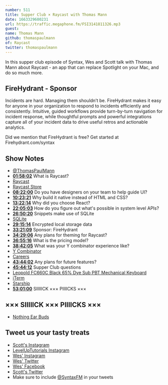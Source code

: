 ```yaml
---
number: 511
title: Supper Club × Raycast with Thomas Mann
date: 1663329600231
url: https://traffic.megaphone.fm/FSI3141811326.mp3
guest: 
name: Thomas Mann
github: thomaspaulmann
of: Raycast
twitter: thomaspaulmann
---
```


In this supper club episode of Syntax, Wes and Scott talk with Thomas Mann about Raycast - an app that can replace Spotlight on your Mac, and do so much more.

## FireHydrant - Sponsor

Incidents are hard. Managing them shouldn’t be. FireHydrant makes it easy for anyone in your organization to respond to incidents efficiently and consistently. Intuitive, guided workflows provide turn-by-turn navigation for incident response, while thoughtful prompts and powerful integrations capture all of your incident data to drive useful retros and actionable analytics.

Did we mention that FireHydrant is free? Get started at Firehydrant.com/syntax

## Show Notes

- [@ThomasPaulMann](https://twitter.com/thomaspaulmann)
- **[01:58:02](#t=01:58)** What is Raycast?
- [Raycast](https://www.raycast.com)
- [Raycast Store](https://www.raycast.com/store)
- **[08:22:00](#t=08:22)** Do you have designers on your team to help guide UI?
- **[10:23:21](#t=10:23)** Why build it native instead of HTML and CSS?
- **[13:22:14](#t=13:22)** Why did you choose React?
- **[22:05:03](#t=22:05)** How do you figure out what's possible in system level APIs?
- **[26:50:20](#t=26:50)** Snippets make use of SQLite
- [SQLite](https://www.sqlite.org)
- **[29:15:14](#t=29:15)** Encrypted local storage data
- **[33:21:09](#t=33:21)** Sponsor: FireHydrant
- **[34:29:06](#t=34:29)** Any plans for theming for Raycast?
- **[36:55:16](#t=36:55)** What is the pricing model?
- **[38:42:05](#t=38:42)** What was your Y combinator experience like?
- [Y Combinator](https://www.ycombinator.com)
- [Careers](https://www.raycast.com/careers)
- **[43:44:02](#t=43:44)** Any plans for future features?
- **[45:44:12](#t=45:44)** Supper Club questions
- [Leopold FC660C Black 65% Dye Sub PBT Mechanical Keyboard](https://mechanicalkeyboards.com/shop/index.php?l=product_detail&p=4097)
- [iTerm](https://iterm2.com)
- [Starship](https://starship.rs)
- **[53:01:00](#t=53:01)** SIIIIICK ××× PIIIICKS ×××

## ××× SIIIIICK ××× PIIIICKS ×××

- [Nothing Ear Buds](https://ca-en.nothing.tech/products/ear-1)

## Tweet us your tasty treats

- [Scott's Instagram](https://www.instagram.com/stolinski/)
- [LevelUpTutorials Instagram](https://www.instagram.com/LevelUpTutorials/)
- [Wes' Instagram](https://www.instagram.com/wesbos/)
- [Wes' Twitter](https://twitter.com/wesbos)
- [Wes' Facebook](https://www.facebook.com/wesbos.developer)
- [Scott's Twitter](https://twitter.com/stolinski)
- Make sure to include [@SyntaxFM](https://twitter.com/SyntaxFM) in your tweets
